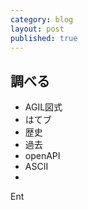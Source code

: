 ```yaml
---
category: blog
layout: post
published: true
---
```

## 調べる
- AGIL図式
- はてブ
 - 歴史
 - 過去
- openAPI
- ASCII
- 
Ent

